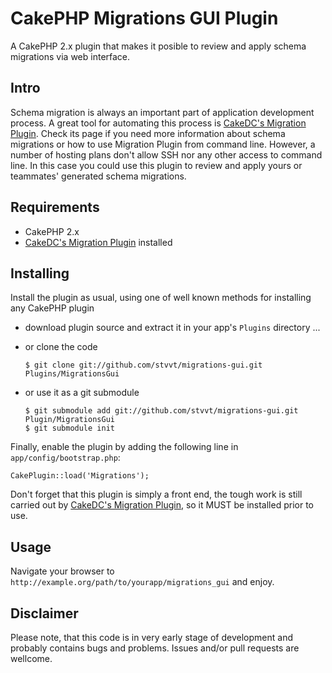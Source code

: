 CakePHP Migrations GUI Plugin
==============

A CakePHP 2.x plugin that makes it posible to review and apply schema migrations via web interface.

## Intro

Schema migration is always an important part of application development process. A great tool for automating this
process is [CakeDC's Migration Plugin](https://github.com/CakeDC/migrations). Check its page if you need more 
information about schema migrations or how to use Migration Plugin from command line. However, a number of hosting 
plans don't allow SSH nor any other access to command line. In this case you could use this plugin to review and apply 
yours or teammates' generated schema migrations.

## Requirements

 * CakePHP 2.x
 * [CakeDC's Migration Plugin](https://github.com/CakeDC/migrations) installed

## Installing

Install the plugin as usual, using one of well known methods for installing any CakePHP plugin

 * download plugin source and extract it in your app's `Plugins` directory ...
 * or clone the code
  
   ```
   $ git clone git://github.com/stvvt/migrations-gui.git Plugins/MigrationsGui
   ```
 * or use it as a git submodule

   ```
   $ git submodule add git://github.com/stvvt/migrations-gui.git Plugin/MigrationsGui
   $ git submodule init
   ```
   
Finally, enable the plugin by adding the following line in `app/config/bootstrap.php`:

```
CakePlugin::load('Migrations');
```

Don't forget that this plugin is simply a front end, thе tough work is still carried out by 
[CakeDC's Migration Plugin](https://github.com/CakeDC/migrations), so it MUST be installed prior to use.

## Usage

Navigate your browser to ```http://example.org/path/to/yourapp/migrations_gui``` and enjoy.

## Disclaimer

Please note, that this code is in very early stage of development and probably contains bugs and problems.
Issues and/or pull requests are wellcome.

